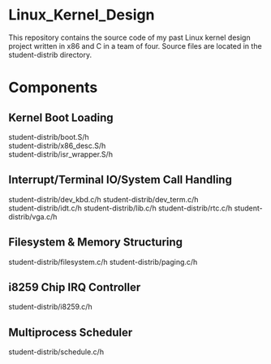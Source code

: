 # Linux_Kernel_Design
This repository contains the source code of my past Linux kernel design project written in x86 and C in a team of four.
Source files are located in the student-distrib directory.

# Components
## Kernel Boot Loading
student-distrib/boot.S/h  
student-distrib/x86_desc.S/h  
student-distrib/isr_wrapper.S/h  

## Interrupt/Terminal IO/System Call Handling
student-distrib/dev_kbd.c/h 
student-distrib/dev_term.c/h  
student-distrib/idt.c/h 
student-distrib/lib.c/h
student-distrib/rtc.c/h 
student-distrib/vga.c/h 

## Filesystem & Memory Structuring
student-distrib/filesystem.c/h
student-distrib/paging.c/h 

## i8259 Chip IRQ Controller
student-distrib/i8259.c/h 

## Multiprocess Scheduler
student-distrib/schedule.c/h 
